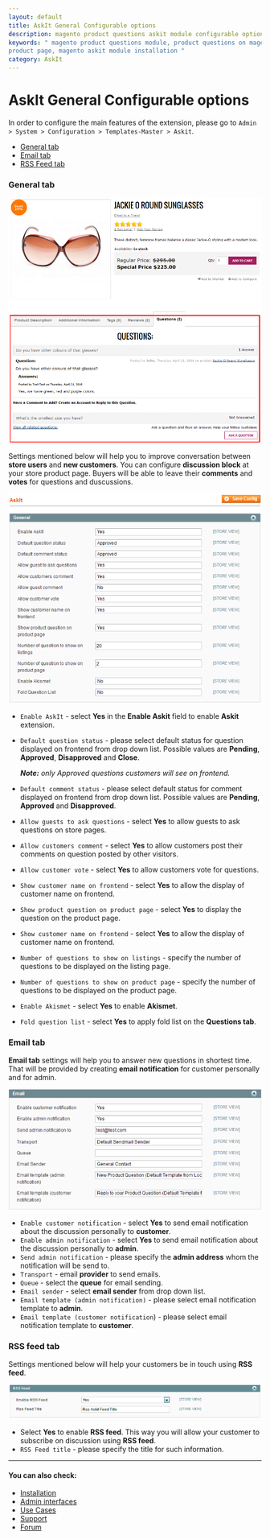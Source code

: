 ```yaml
---
layout: default
title: AskIt General Configurable options
description: magento product questions askit module configurable options
keywords: " magento product questions module, product questions on magento
product page, magento askit module installation "
category: AskIt
---
```


# AskIt General Configurable options

In order to configure the main features of the extension, please go
to `Admin > System > Configuration > Templates-Master > Askit`.

-   [General tab](#general-tab)
-   [Email tab](#email-tab)
-   [RSS Feed tab](#rss-feed-tab)

### General tab

![Product page view](/images/m1/extensions/askit/askit1.png)

Settings mentioned below will help you to improve conversation between **store
users** and **new customers**. You can configure **discussion block** at your store product
page. Buyers will be able to leave their **comments** and **votes** for questions
and duscussions.

![Admin settings](/images/m1/extensions/askit/askit2.png)

-   `Enable AskIt` - select **Yes** in the **Enable Askit** field to enable **Askit** extension.
-   `Default question status` - please select default status for question displayed
    on frontend from drop down list. Possible values are **Pending**, **Approved**,
    **Disapproved** and **Close**.

    _**Note:** only Approved questions customers will see on frontend._
-   `Default comment status` - please select default status for comment displayed
    on frontend from drop down list. Possible values are **Pending**, **Approved**
    and **Disapproved**.
-   `Allow guests to ask questions` - select **Yes** to allow guests to ask
    questions on store pages.
-   `Allow customers comment` - select **Yes** to allow customers post their
    comments on question posted by other visitors.
-   `Allow customer vote` - select **Yes** to allow customers vote for questions.
-   `Show customer name on frontend` - select **Yes** to allow the display of
    customer name on frontend.
-   `Show product question on product page` - select **Yes** to display the
    question on the product page.
-   `Show customer name on frontend` - select **Yes** to allow the display of
    customer name on frontend.
-   `Number of questions to show on listings` - specify the number of questions
    to be displayed on the listing page.
-   `Number of questions to show on product page` - specify the number of questions
    to be displayed on the product page.
-   `Enable Akismet` - select **Yes** to enable **Akismet**.
-   `Fold question list` - select **Yes** to apply fold list on the **Questions tab**.

### Email tab

**Email tab** settings will help you to answer new questions in shortest time.
That will be provided by creating **email notification** for customer personally
and for admin.

![Email settings](/images/m1/extensions/askit/askit3.png)

-   `Enable customer notification` - select **Yes** to send email notification about the
    discussion personally to **customer**.
-   `Enable admin notification` - select **Yes** to send email notification about the
    discussion personally to **admin**.
-   `Send admin notification` - please specify the **admin address** whom the
    notification will be send to.
-   `Transport` - email **provider** to send emails.
-   `Queue` - select the **queue** for email sending.
-   `Email sender` - select **email sender** from drop down list.
-   `Email template (admin notification)` - please select email notification
    template to **admin**.
-   `Email template (customer notification`) - please select email notification
    template to **customer**.

### RSS feed tab

Settings mentioned below will help your customers be in touch using **RSS feed**.

![RSS settings](/images/m1/extensions/askit/askit4.png)

-   Select **Yes** to enable **RSS feed**. This way you will allow your customer
    to subscribe on discussion using **RSS feed**.
-   `RSS Feed title` - please specify the title for such information.

___

#### You can also check:

*   [Installation](../installation/)
*   [Admin interfaces](../admin-interfaces/)
*   [Use Cases](../use-cases/)
*   [Support](https://swissuplabs.com/contacts/)
*   [Forum](https://swissuplabs.com/magento-forum/)
